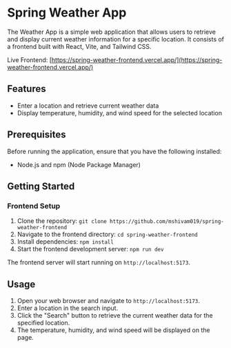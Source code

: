 
# Spring Weather App

The Weather App is a simple web application that allows users to retrieve and display current weather information for a specific location. It consists of a frontend built with React, Vite, and Tailwind CSS.

Live Frontend: [https://spring-weather-frontend.vercel.app/](https://spring-weather-frontend.vercel.app/)


## Features

- Enter a location and retrieve current weather data
- Display temperature, humidity, and wind speed for the selected location

## Prerequisites

Before running the application, ensure that you have the following installed:

- Node.js and npm (Node Package Manager)

## Getting Started

### Frontend Setup
1. Clone the repository: `git clone https://github.com/mshivam019/spring-weather-frontend` 
2. Navigate to the frontend directory: `cd spring-weather-frontend`
3. Install dependencies: `npm install`
4. Start the frontend development server: `npm run dev`

The frontend server will start running on `http://localhost:5173`.

## Usage

1. Open your web browser and navigate to `http://localhost:5173`.
2. Enter a location in the search input.
3. Click the "Search" button to retrieve the current weather data for the specified location.
4. The temperature, humidity, and wind speed will be displayed on the page.

